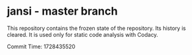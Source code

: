 # jansi - master branch

This repository contains the frozen state of the repository.
Its history is cleared. It is used only for static code
analysis with Codacy.

Commit Time: 1728435520